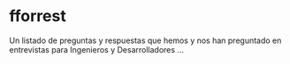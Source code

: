 # fforrest
Un listado de preguntas y respuestas que hemos y nos han preguntado en entrevistas para Ingenieros y Desarrolladores …
